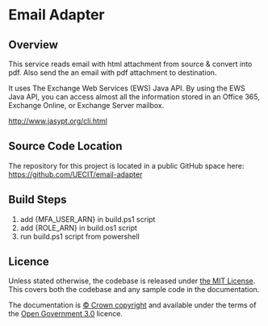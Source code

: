 # Email Adapter
## Overview
This service reads email with html attachment from source & convert into pdf.
Also send the an email with pdf attachment to destination.

It uses The Exchange Web Services (EWS) Java API.
By using the EWS Java API, you can access almost all the information stored in an Office 365, Exchange Online, or Exchange Server mailbox.

http://www.jasypt.org/cli.html 
## Source Code Location
The repository for this project is located in a public GitHub space here: https://github.com/UECIT/email-adapter

## Build Steps
1. add {MFA_USER_ARN} in build.ps1 script
2. add {ROLE_ARN} in build.os1 script
3. run build.ps1 script from powershell

## Licence

Unless stated otherwise, the codebase is released under [the MIT License][mit].
This covers both the codebase and any sample code in the documentation.

The documentation is [© Crown copyright][copyright] and available under the terms
of the [Open Government 3.0][ogl] licence.

[rvm]: https://www.ruby-lang.org/en/documentation/installation/#managers
[bundler]: http://bundler.io/
[mit]: LICENCE
[copyright]: http://www.nationalarchives.gov.uk/information-management/re-using-public-sector-information/uk-government-licensing-framework/crown-copyright/
[ogl]: http://www.nationalarchives.gov.uk/doc/open-government-licence/version/3/

